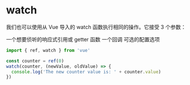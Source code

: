 <!--
 * @Author: tangdaoyong
 * @Date: 2021-06-27 17:26:39
 * @LastEditors: tangdaoyong
 * @LastEditTime: 2021-06-27 17:27:22
 * @Description: watch
-->
# watch

我们也可以使用从 Vue 导入的 watch 函数执行相同的操作。它接受 3 个参数：

一个想要侦听的响应式引用或 getter 函数
一个回调
可选的配置选项

```js
import { ref, watch } from 'vue'

const counter = ref(0)
watch(counter, (newValue, oldValue) => {
  console.log('The new counter value is: ' + counter.value)
})
```